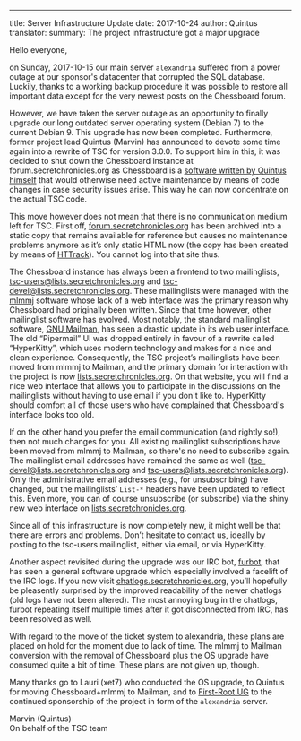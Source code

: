 ---
title: Server Infrastructure Update
date: 2017-10-24
author: Quintus
translator:
summary: The project infrastructure got a major upgrade

Hello everyone,

on Sunday, 2017-10-15 our main server `alexandria` suffered from a
power outage at our sponsor's datacenter that corrupted the SQL
database. Luckily, thanks to a working backup procedure it was
possible to restore all important data except for the very newest
posts on the Chessboard forum.

However, we have taken the server outage as an opportunity to finally
upgrade our long outdated server operating system (Debian 7) to the
current Debian 9. This upgrade has now been completed. Furthermore,
former project lead Quintus (Marvin) has announced to devote some time
again into a rewrite of TSC for version 3.0.0. To support him in this,
it was decided to shut down the Chessboard instance at
forum.secretchronicles.org as Chessboard is a [software written by
Quintus himself][1] that would otherwise need active maintenance by means
of code changes in case security issues arise. This way he can now
concentrate on the actual TSC code.

This move however does not mean that there is no communication medium
left for TSC. First off, [forum.secretchronicles.org][2] has been
archived into a static copy that remains available for reference but
causes no maintenance problems anymore as it’s only static HTML now
(the copy has been created by means of [HTTrack][3]). You cannot log
into that site thus.

The Chessboard instance has always been a frontend to two
mailinglists, tsc-users@lists.secretchronicles.org and
tsc-devel@lists.secretchronicles.org. These mailinglists were managed
with the [mlmmj][4] software whose lack of a web interface was the
primary reason why Chessboard had originally been written. Since that
time however, other mailinglist software has evolved. Most notably,
the standard mailinglist software, [GNU Mailman][5], has seen a
drastic update in its web user interface. The old “Pipermail” UI was
dropped entirely in favour of a rewrite called “HyperKitty”, which
uses modern technology and makes for a nice and clean
experience. Consequently, the TSC project’s mailinglists have been
moved from mlmmj to Mailman, and the primary domain for interaction
with the project is now [lists.secretchronicles.org][6]. On that
website, you will find a nice web interface that allows you to
participate in the discussions on the mailinglists without having to
use email if you don't like to. HyperKitty should comfort all of those
users who have complained that Chessboard's interface looks too old.

If on the other hand you prefer the email communication (and rightly
so!), then not much changes for you. All existing mailinglist
subscriptions have been moved from mlmmj to Mailman, so there's no
need to subscribe again. The mailinglist email addresses have remained
the same as well (tsc-devel@lists.secretchronicles.org and
tsc-users@lists.secretchronicles.org). Only the administrative email
addresses (e.g., for unsubscribing) have changed, but the mailinglists’
`List-*` headers have been updated to reflect this. Even more, you can
of course unsubscribe (or subscribe) via the shiny new web interface
on [lists.secretchronicles.org][6].

Since all of this infrastructure is now completely new, it might well
be that there are errors and problems. Don’t hesitate to contact us,
ideally by posting to the tsc-users mailinglist, either via email, or
via HyperKitty.

Another aspect revisited during the upgrade was our IRC bot,
[furbot][8], that has seen a general software upgrade which especially
involved a facelift of the IRC logs. If you now visit
[chatlogs.secretchronicles.org][9], you’ll hopefully be pleasently
surprised by the improved readability of the newer chatlogs (old logs
have not been altered). The most annoying bug in the chatlogs, furbot
repeating itself multiple times after it got disconnected from IRC,
has been resolved as well.

With regard to the move of the ticket system to alexandria,
these plans are placed on hold for the moment due to lack of time. The
mlmmj to Mailman conversion with the removal of Chessboard plus the OS
upgrade have consumed quite a bit of time. These plans are not given
up, though.

Many thanks go to Lauri (xet7) who conducted the OS upgrade, to
Quintus for moving Chessboard+mlmmj to Mailman, and to [First-Root
UG][7] to the continued sponsorship of the project in form of the
`alexandria` server.

Marvin (Quintus)<br/>
On behalf of the TSC team

[1]: https://github.com/Quintus/chessboard
[2]: https://forum.secretchronicles.org/
[3]: http://www.httrack.com/
[4]: http://mlmmj.org/
[5]: http://list.org/
[6]: https://lists.secretchronicles.org/
[7]: http://first-root.com/
[8]: https://github.com/Secretchronicles/furbot
[9]: https://chatlogs.secretchronicles.org/
